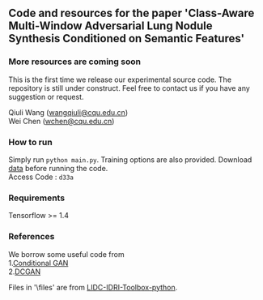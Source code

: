 ## Code and resources for the paper 'Class-Aware Multi-Window Adversarial Lung Nodule Synthesis Conditioned on Semantic Features'

### More resources are coming soon   
This is the first time we release our experimental source code. The repository is still under construct. Feel free to contact us if you have any suggestion or request. 

Qiuli Wang (wangqiuli@cqu.edu.cn)  
Wei Chen (wchen@cqu.edu.cn)

### How to run  
Simply run `python main.py`. Training options are also provided. Download [data](https://pan.baidu.com/s/1ftaMiFiB1MH0cJA5g-1QDg) before running the code.  
Access Code : `d33a`

### Requirements 
Tensorflow >= 1.4

### References
We borrow some useful code from  
1.[Conditional GAN](https://github.com/zhangqianhui/Conditional-GAN)  
2.[DCGAN](https://github.com/carpedm20/DCGAN-tensorflow)

Files in '\files' are from [LIDC-IDRI-Toolbox-python](https://github.com/qiuliwang/LIDC-IDRI-Toolbox-python).  
